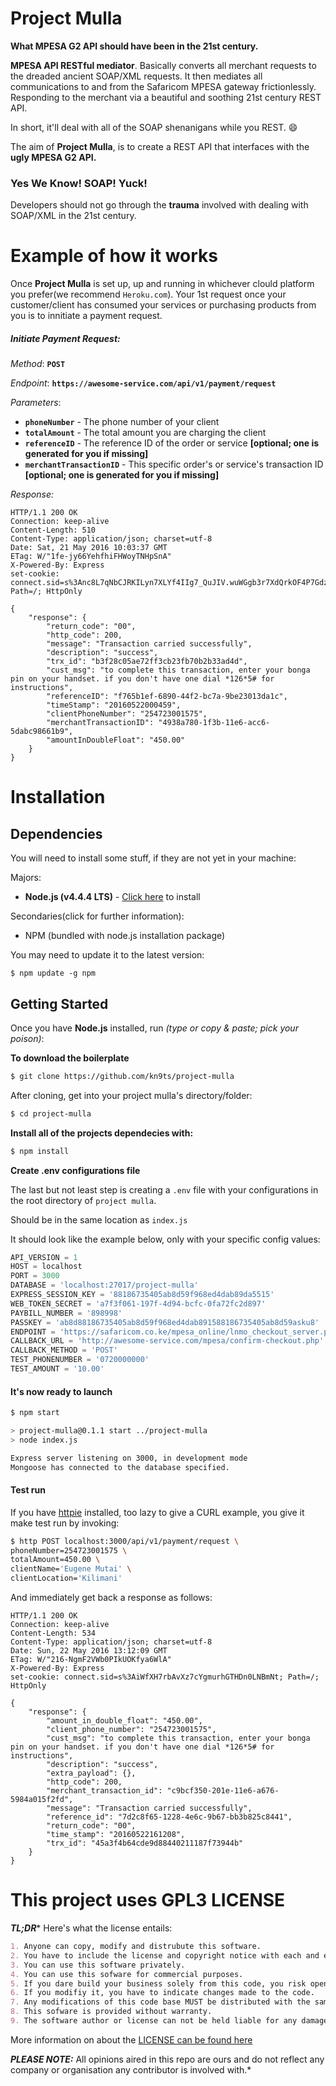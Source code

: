 # Project Mulla

**What MPESA G2 API should have been in the 21st century.**

**MPESA API RESTful mediator**. Basically converts all merchant requests to the dreaded ancient SOAP/XML
requests. It then mediates all communications to and from the Safaricom MPESA gateway frictionlessly.
Responding to the merchant via a beautiful and soothing 21st century REST API.

In short, it'll deal with all of the SOAP shenanigans while you REST. 😄

The aim of **Project Mulla**, is to create a REST API that interfaces with the **ugly MPESA G2 API.**

### Yes We Know! SOAP! Yuck!

Developers should not go through the **trauma** involved with dealing with SOAP/XML in the 21st century.

# Example of how it works

Once **Project Mulla** is set up, up and running in whichever clould platform you prefer(we recommend `Heroku.com`). Your 1st request once your customer/client has consumed your services or purchasing products from you is to innitiate a payment request.

##### Initiate Payment Request:

_Method_: **`POST`** 

_Endpoint_: **`https://awesome-service.com/api/v1/payment/request`**

_Parameters_:
- **`phoneNumber`** - The phone number of your client
- **`totalAmount`** - The total amount you are charging the client
- **`referenceID`** - The reference ID of the order or service **[optional; one is generated for you if missing]**
- **`merchantTransactionID`** - This specific order's or service's transaction ID **[optional; one is generated for you if missing]**

_Response:_

```http
HTTP/1.1 200 OK
Connection: keep-alive
Content-Length: 510
Content-Type: application/json; charset=utf-8
Date: Sat, 21 May 2016 10:03:37 GMT
ETag: W/"1fe-jy66YehfhiFHWoyTNHpSnA"
X-Powered-By: Express
set-cookie: connect.sid=s%3Anc8L7qNbCJRKILyn7XLYf4IIg7_QuJIV.wuWGgb3r7XdQrkOF4P7GdzAY1HRZ0utmIfC6yW8%2BMuY; Path=/; HttpOnly

{
    "response": {
        "return_code": "00",
        "http_code": 200,
        "message": "Transaction carried successfully",
        "description": "success",
        "trx_id": "b3f28c05ae72ff3cb23fb70b2b33ad4d",
        "cust_msg": "to complete this transaction, enter your bonga pin on your handset. if you don't have one dial *126*5# for instructions",
        "referenceID": "f765b1ef-6890-44f2-bc7a-9be23013da1c",
        "timeStamp": "20160522000459",
        "clientPhoneNumber": "254723001575",
        "merchantTransactionID": "4938a780-1f3b-11e6-acc6-5dabc98661b9",
        "amountInDoubleFloat": "450.00"
    }
}
```

# Installation

## Dependencies

You will need to install some stuff, if they are not yet in your machine:

Majors:

* **Node.js (v4.4.4 LTS)** - [Click here](http://nodejs.org) to install

Secondaries(click for further information):

* NPM (bundled with node.js installation package)

You may need to update it to the latest version:

```
$ npm update -g npm
```

## Getting Started

Once you have **Node.js** installed, run _(type or copy & paste; pick your poison)_:

**To download the boilerplate**

```bash
$ git clone https://github.com/kn9ts/project-mulla
```

After cloning, get into your project mulla's directory/folder:

```bash
$ cd project-mulla
```

**Install all of the projects dependecies with:**

```bash
$ npm install
```

**Create .env configurations file**

The last but not least step is creating a `.env` file with your configurations in the root directory of `project mulla`.

Should be in the same location as `index.js`

It should look like the example below, only with your specific config values:

```js
API_VERSION = 1
HOST = localhost
PORT = 3000
DATABASE = 'localhost:27017/project-mulla'
EXPRESS_SESSION_KEY = '88186735405ab8d59f968ed4dab89da5515'
WEB_TOKEN_SECRET = 'a7f3f061-197f-4d94-bcfc-0fa72fc2d897'
PAYBILL_NUMBER = '898998'
PASSKEY = 'ab8d88186735405ab8d59f968ed4dab891588186735405ab8d59asku8'
ENDPOINT = 'https://safaricom.co.ke/mpesa_online/lnmo_checkout_server.php?wsdl'
CALLBACK_URL = 'http://awesome-service.com/mpesa/confirm-checkout.php'
CALLBACK_METHOD = 'POST'
TEST_PHONENUMBER = '0720000000'
TEST_AMOUNT = '10.00'
```

#### It's now ready to launch

```bash
$ npm start

> project-mulla@0.1.1 start ../project-mulla
> node index.js

Express server listening on 3000, in development mode
Mongoose has connected to the database specified.
```

#### Test run

If you have [httpie](https://github.com/jkbrzt/httpie) installed, too lazy to give a CURL example, you give it make test run by invoking:

```bash
$ http POST localhost:3000/api/v1/payment/request \
phoneNumber=254723001575 \
totalAmount=450.00 \
clientName='Eugene Mutai' \
clientLocation='Kilimani'
```

And immediately get back a response as follows:

```http
HTTP/1.1 200 OK
Connection: keep-alive
Content-Length: 534
Content-Type: application/json; charset=utf-8
Date: Sun, 22 May 2016 13:12:09 GMT
ETag: W/"216-NgmF2VWb0PIkUOKfya6WlA"
X-Powered-By: Express
set-cookie: connect.sid=s%3AiWfXH7rbAvXz7cYgmurhGTHDn0LNBmNt; Path=/; HttpOnly

{
    "response": {
        "amount_in_double_float": "450.00", 
        "client_phone_number": "254723001575", 
        "cust_msg": "to complete this transaction, enter your bonga pin on your handset. if you don't have one dial *126*5# for instructions", 
        "description": "success", 
        "extra_payload": {}, 
        "http_code": 200, 
        "merchant_transaction_id": "c9bcf350-201e-11e6-a676-5984a015f2fd", 
        "message": "Transaction carried successfully", 
        "reference_id": "7d2c8f65-1228-4e6c-9b67-bb3b825c8441", 
        "return_code": "00", 
        "time_stamp": "20160522161208", 
        "trx_id": "45a3f4b64cde9d88440211187f73944b"
    }
}
```

# This project uses GPL3 LICENSE

**_TL;DR_*** Here's what the license entails:

```markdown
1. Anyone can copy, modify and distrubute this software.
2. You have to include the license and copyright notice with each and every distribution.
3. You can use this software privately.
4. You can use this sofware for commercial purposes.
5. If you dare build your business solely from this code, you risk open-sourcing the whole code base.
6. If you modifiy it, you have to indicate changes made to the code.
7. Any modifications of this code base MUST be distributed with the same license, GPLv3.
8. This sofware is provided without warranty.
9. The software author or license can not be held liable for any damages inflicted by the software.
```

More information on about the [LICENSE can be found here](http://choosealicense.com/licenses/gpl-3.0/)

**_PLEASE NOTE:_** All opinions aired in this repo are ours and do not reflect any company or organisation any contributor is involved with.*
